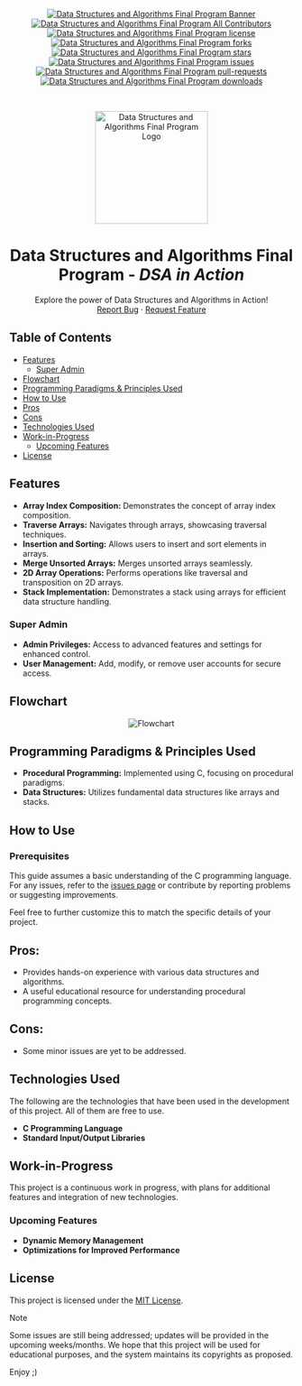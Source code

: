 <p align="center">
  <a href="https://github.com/PP-Namias/Final-Program-DSA" target="_blank"><img src="images/banner.png" alt="Data Structures and Algorithms Final Program Banner"/></a>
  <a href="https://github.com/PP-Namias/Final-Program-DSA/blob/master/LICENSE" target="_blank"><img src="https://img.shields.io/badge/all_contributors-4-orange.svg?style=flat-square" alt="Data Structures and Algorithms Final Program All Contributors" /></a>
  <a href="https://github.com/PP-Namias/Final-Program-DSA/blob/master/LICENSE" target="_blank"><img src="https://img.shields.io/github/license/PP-Namias/Final-Program-DSA?style=flat-square" alt="Data Structures and Algorithms Final Program license" /></a>
  <a href="https://github.com/PP-Namias/Final-Program-DSA/fork" target="_blank"><img src="https://img.shields.io/github/forks/PP-Namias/Final-Program-DSA?style=flat-square" alt="Data Structures and Algorithms Final Program forks"/></a>
  <a href="https://github.com/PP-Namias/Final-Program-DSA/stargazers" target="_blank"><img src="https://img.shields.io/github/stars/PP-Namias/Final-Program-DSA?style=flat-square" alt="Data Structures and Algorithms Final Program stars"/></a>
  <a href="https://github.com/PP-Namias/Final-Program-DSA/issues" target="_blank"><img src="https://img.shields.io/github/issues/PP-Namias/Final-Program-DSA?style=flat-square" alt="Data Structures and Algorithms Final Program issues"/></a>
  <a href="https://github.com/PP-Namias/Final-Program-DSA/pulls" target="_blank"><img src="https://img.shields.io/github/issues-pr/PP-Namias/Final-Program-DSA?style=flat-square" alt="Data Structures and Algorithms Final Program pull-requests"/></a>
  <a href="https://github.com/PP-Namias/Final-Program-DSA/releases" target="_blank"><img src="https://img.shields.io/github/downloads/PP-Namias/Final-Program-DSA/total.svg?style=flat-square" alt="Data Structures and Algorithms Final Program downloads"/></a>
</p>
<br />
<p align="center">
  <a href="https://github.com/PP-Namias/Final-Program-DSA">
    <img src="./images/dashboardlogo.png" alt="Data Structures and Algorithms Final Program Logo" width="200" height="200">
  </a>

  <h1 align="center"><b>Data Structures and Algorithms Final Program</b> - <i>DSA in Action</i></h1>

  <p align="center">
    Explore the power of Data Structures and Algorithms in Action!
    <br />
    <a href="https://github.com/PP-Namias/Final-Program-DSA/issues">Report Bug</a>
    ·
    <a href="https://github.com/PP-Namias/Final-Program-DSA/issues">Request Feature</a>
  </p>
</p>

## Table of Contents
- [Features](#features)
  - [Super Admin](#super-admin)
- [Flowchart](#flowchart)
- [Programming Paradigms & Principles Used](#programming-paradigms--principles-used)
- [How to Use](#how-to-use)
- [Pros](#pros)
- [Cons](#cons)
- [Technologies Used](#technologies-used)
- [Work-in-Progress](#work-in-progress)
  - [Upcoming Features](#upcoming-features)
- [License](#license)

## Features
- **Array Index Composition:** Demonstrates the concept of array index composition.
- **Traverse Arrays:** Navigates through arrays, showcasing traversal techniques.
- **Insertion and Sorting:** Allows users to insert and sort elements in arrays.
- **Merge Unsorted Arrays:** Merges unsorted arrays seamlessly.
- **2D Array Operations:** Performs operations like traversal and transposition on 2D arrays.
- **Stack Implementation:** Demonstrates a stack using arrays for efficient data structure handling.

### Super Admin
- **Admin Privileges:** Access to advanced features and settings for enhanced control.
- **User Management:** Add, modify, or remove user accounts for secure access.

## Flowchart
<p align="center">
  <img src="images/Flowchart.png" alt="Flowchart">
</p>

## Programming Paradigms & Principles Used
- **Procedural Programming:** Implemented using C, focusing on procedural paradigms.
- **Data Structures:** Utilizes fundamental data structures like arrays and stacks.

## How to Use
### Prerequisites
This guide assumes a basic understanding of the C programming language. For any issues, refer to the [issues page](https://github.com/PP-Namias/Final-Program-DSA/issues) or contribute by reporting problems or suggesting improvements.

Feel free to further customize this to match the specific details of your project.

## Pros:
- Provides hands-on experience with various data structures and algorithms.
- A useful educational resource for understanding procedural programming concepts.

## Cons:
- Some minor issues are yet to be addressed.

## Technologies Used
The following are the technologies that have been used in the development of this project. All of them are free to use.
- **C Programming Language**
- **Standard Input/Output Libraries**

## Work-in-Progress
This project is a continuous work in progress, with plans for additional features and integration of new technologies.

### Upcoming Features
- **Dynamic Memory Management**
- **Optimizations for Improved Performance**

## License
This project is licensed under the [MIT License](LICENSE).

> [!NOTE]  
> Some issues are still being addressed; updates will be provided in the upcoming weeks/months. We hope that this project will be used for educational purposes, and the system maintains its copyrights as proposed.

Enjoy ;)
